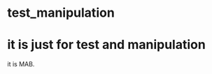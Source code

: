 # test_manipulation
it is just for test and manipulation
============================================
it is MAB.
